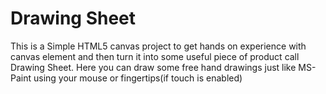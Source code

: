 # Drawing Sheet
This is a Simple HTML5 canvas project to get hands on experience with canvas element and then turn it into some useful piece of product call Drawing Sheet.
Here you can draw some free hand drawings just like MS-Paint using your mouse or fingertips(if touch is enabled)
